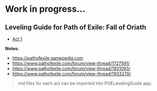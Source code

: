 # Work in progress...

## Leveling Guide for Path of Exile: Fall of Oriath

- [Act 1](src/Act_1.txt)

**Notes:**

> <Also used info from:>
- https://pathofexile.gamepedia.com
- https://www.pathofexile.com/forum/view-thread/1727591/
- https://www.pathofexile.com/forum/view-thread/1931093/
- https://www.pathofexile.com/forum/view-thread/1933279/

> .md files for each act can be imported into POELevelingGuide app. 
